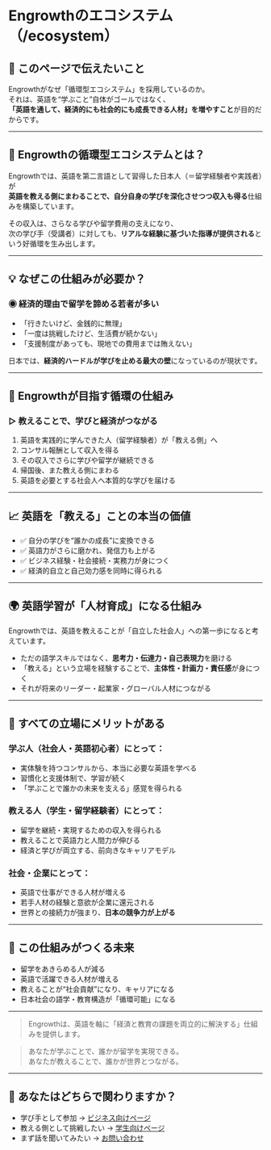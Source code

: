 # Engrowthのエコシステム（/ecosystem）

## 🎯 このページで伝えたいこと

Engrowthがなぜ「循環型エコシステム」を採用しているのか。  
それは、英語を“学ぶこと”自体がゴールではなく、  
**「英語を通して、経済的にも社会的にも成長できる人材」を増やすこと**が目的だからです。

---

## 🔁 Engrowthの循環型エコシステムとは？

Engrowthでは、英語を第二言語として習得した日本人（＝留学経験者や実践者）が  
**英語を教える側にまわることで、自分自身の学びを深化させつつ収入も得る**仕組みを構築しています。

その収入は、さらなる学びや留学費用の支えになり、  
次の学び手（受講者）に対しても、**リアルな経験に基づいた指導が提供される**という好循環を生み出します。

---

## 💡 なぜこの仕組みが必要か？

### ◉ 経済的理由で留学を諦める若者が多い

- 「行きたいけど、金銭的に無理」
- 「一度は挑戦したけど、生活費が続かない」
- 「支援制度があっても、現地での費用までは賄えない」

日本では、**経済的ハードルが学びを止める最大の壁**になっているのが現状です。

---

## 🌱 Engrowthが目指す循環の仕組み

### ▷ 教えることで、学びと経済がつながる

1. 英語を実践的に学んできた人（留学経験者）が「教える側」へ
2. コンサル報酬として収入を得る
3. その収入でさらに学びや留学が継続できる
4. 帰国後、また教える側にまわる
5. 英語を必要とする社会人へ本質的な学びを届ける

---

## 📈 英語を「教える」ことの本当の価値

- ✅ 自分の学びを“誰かの成長”に変換できる
- ✅ 英語力がさらに磨かれ、発信力も上がる
- ✅ ビジネス経験・社会接続・実務力が身につく
- ✅ 経済的自立と自己効力感を同時に得られる

---

## 🌍 英語学習が「人材育成」になる仕組み

Engrowthでは、英語を教えることが「自立した社会人」への第一歩になると考えています。

- ただの語学スキルではなく、**思考力・伝達力・自己表現力**を磨ける
- 「教える」という立場を経験することで、**主体性・計画力・責任感**が身につく
- それが将来のリーダー・起業家・グローバル人材につながる

---

## 🧭 すべての立場にメリットがある

### 学ぶ人（社会人・英語初心者）にとって：

- 実体験を持つコンサルから、本当に必要な英語を学べる
- 習慣化と支援体制で、学習が続く
- 「学ぶことで誰かの未来を支える」感覚を得られる

### 教える人（学生・留学経験者）にとって：

- 留学を継続・実現するための収入を得られる
- 教えることで英語力と人間力が伸びる
- 経済と学びが両立する、前向きなキャリアモデル

### 社会・企業にとって：

- 英語で仕事ができる人材が増える
- 若手人材の経験と意欲が企業に還元される
- 世界との接続力が強まり、**日本の競争力が上がる**

---

## 📌 この仕組みがつくる未来

- 留学をあきらめる人が減る  
- 英語で活躍できる人材が増える  
- 教えることが“社会貢献”になり、キャリアになる  
- 日本社会の語学・教育構造が「循環可能」になる

---

> Engrowthは、英語を軸に「経済と教育の課題を両立的に解決する」仕組みを提供します。

> あなたが学ぶことで、誰かが留学を実現できる。  
> あなたが教えることで、誰かが世界とつながる。

---

## 🔗 あなたはどちらで関わりますか？

- 学び手として参加 → [ビジネス向けページ](/business)
- 教える側として挑戦したい → [学生向けページ](/students)
- まず話を聞いてみたい → [お問い合わせ](/contact)
